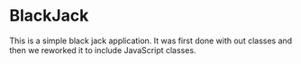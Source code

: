 # BlackJack
This is a simple black jack application.  It was first done with out classes and then we reworked it to include JavaScript classes.

